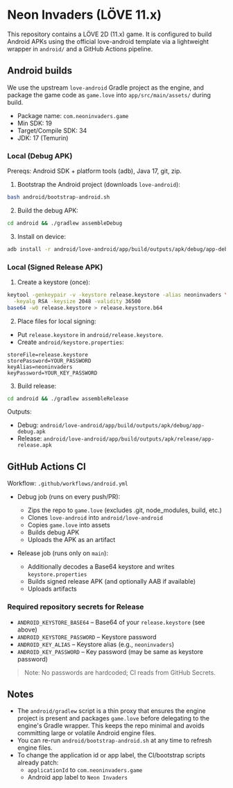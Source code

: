 # Neon Invaders (LÖVE 11.x)

This repository contains a LÖVE 2D (11.x) game. It is configured to build Android APKs using the official love-android template via a lightweight wrapper in `android/` and a GitHub Actions pipeline.

## Android builds

We use the upstream `love-android` Gradle project as the engine, and package the game code as `game.love` into `app/src/main/assets/` during build.

- Package name: `com.neoninvaders.game`
- Min SDK: 19
- Target/Compile SDK: 34
- JDK: 17 (Temurin)

### Local (Debug APK)

Prereqs: Android SDK + platform tools (adb), Java 17, git, zip.

1) Bootstrap the Android project (downloads `love-android`):

```bash
bash android/bootstrap-android.sh
```

2) Build the debug APK:

```bash
cd android && ./gradlew assembleDebug
```

3) Install on device:

```bash
adb install -r android/love-android/app/build/outputs/apk/debug/app-debug.apk
```

### Local (Signed Release APK)

1) Create a keystore (once):

```bash
keytool -genkeypair -v -keystore release.keystore -alias neoninvaders \
  -keyalg RSA -keysize 2048 -validity 36500
base64 -w0 release.keystore > release.keystore.b64
```

2) Place files for local signing:

- Put `release.keystore` in `android/release.keystore`.
- Create `android/keystore.properties`:

```
storeFile=release.keystore
storePassword=YOUR_PASSWORD
keyAlias=neoninvaders
keyPassword=YOUR_KEY_PASSWORD
```

3) Build release:

```bash
cd android && ./gradlew assembleRelease
```

Outputs:
- Debug: `android/love-android/app/build/outputs/apk/debug/app-debug.apk`
- Release: `android/love-android/app/build/outputs/apk/release/app-release.apk`

## GitHub Actions CI

Workflow: `.github/workflows/android.yml`

- Debug job (runs on every push/PR):
  - Zips the repo to `game.love` (excludes .git, node_modules, build, etc.)
  - Clones `love-android` into `android/love-android`
  - Copies `game.love` into assets
  - Builds debug APK
  - Uploads the APK as an artifact

- Release job (runs only on `main`):
  - Additionally decodes a Base64 keystore and writes `keystore.properties`
  - Builds signed release APK (and optionally AAB if available)
  - Uploads artifacts

### Required repository secrets for Release

- `ANDROID_KEYSTORE_BASE64` – Base64 of your `release.keystore` (see above)
- `ANDROID_KEYSTORE_PASSWORD` – Keystore password
- `ANDROID_KEY_ALIAS` – Keystore alias (e.g., `neoninvaders`)
- `ANDROID_KEY_PASSWORD` – Key password (may be same as keystore password)

> Note: No passwords are hardcoded; CI reads from GitHub Secrets.

## Notes

- The `android/gradlew` script is a thin proxy that ensures the engine project is present and packages `game.love` before delegating to the engine's Gradle wrapper. This keeps the repo minimal and avoids committing large or volatile Android engine files.
- You can re-run `android/bootstrap-android.sh` at any time to refresh engine files.
- To change the application id or app label, the CI/bootstrap scripts already patch:
  - `applicationId` to `com.neoninvaders.game`
  - Android app label to `Neon Invaders`
